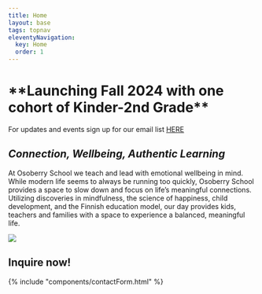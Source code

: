 ```yaml
---
title: Home
layout: base
tags: topnav
eleventyNavigation:
  key: Home
  order: 1
---
```

# \*\*Launching Fall 2024 with one cohort of Kinder-2nd Grade\*\*

For updates and events sign up for our email list [HERE](http://eepurl.com/iOiTlM)

## *Connection, Wellbeing, Authentic Learning*

At Osoberry School we teach and lead with emotional wellbeing in mind. While modern life seems to always be running too quickly, Osoberry School provides a space to slow down and focus on life’s meaningful connections. Utilizing discoveries in mindfulness, the science of happiness, child development, and the Finnish education model, our day provides kids, teachers and families with a space to experience a balanced, meaningful life.

![](/assets/uploads/phototrio.png)

## Inquire now!

{% include "components/contactForm.html" %}
